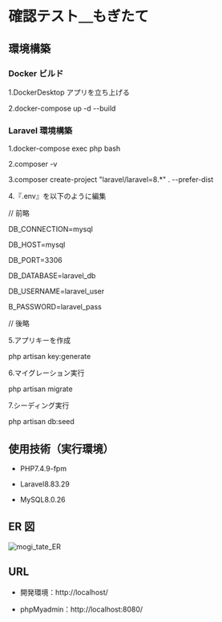 
# 確認テスト＿もぎたて

## 環境構築

### Docker ビルド

1.DockerDesktop アプリを立ち上げる

2.docker-compose up -d --build

### Laravel 環境構築

1.docker-compose exec php bash

2.composer -v

3.composer create-project "laravel/laravel=8.\*" . --prefer-dist

4.『.env』を以下のように編集

// 前略

DB_CONNECTION=mysql

DB_HOST=mysql

DB_PORT=3306

DB_DATABASE=laravel_db

DB_USERNAME=laravel_user

B_PASSWORD=laravel_pass

// 後略

5.アプリキーを作成

php artisan key:generate

6.マイグレーション実行

php artisan migrate

7.シーディング実行

php artisan db:seed

## 使用技術（実行環境）

+ PHP7.4.9-fpm
  
+ Laravel8.83.29
  
+ MySQL8.0.26

## ER 図
![mogi_tate_ER](https://github.com/user-attachments/assets/ddf3c5d7-da3d-46ec-a913-790be899a4e3)



## URL

+ 開発環境：http://localhost/

+ phpMyadmin：http://localhost:8080/
